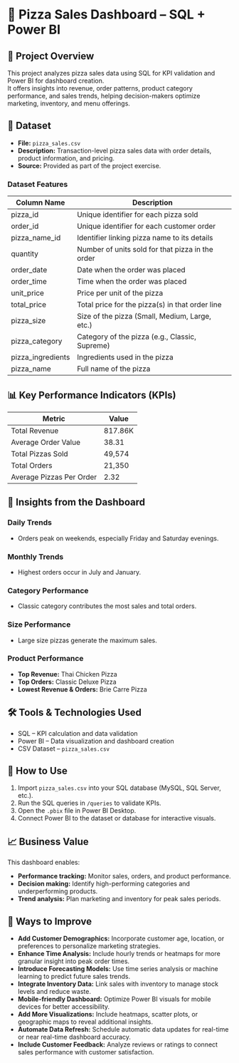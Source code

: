 # 🍕 Pizza Sales Dashboard – SQL + Power BI

## 📌 Project Overview

This project analyzes pizza sales data using SQL for KPI validation and Power BI for dashboard creation.  
It offers insights into revenue, order patterns, product category performance, and sales trends, helping decision-makers optimize marketing, inventory, and menu offerings.

## 📂 Dataset

- **File:** `pizza_sales.csv`  
- **Description:** Transaction-level pizza sales data with order details, product information, and pricing.  
- **Source:** Provided as part of the project exercise.

### Dataset Features

| Column Name       | Description                                      |
|-------------------|------------------------------------------------|
| pizza_id          | Unique identifier for each pizza sold           |
| order_id          | Unique identifier for each customer order       |
| pizza_name_id     | Identifier linking pizza name to its details    |
| quantity          | Number of units sold for that pizza in the order|
| order_date        | Date when the order was placed                   |
| order_time        | Time when the order was placed                   |
| unit_price        | Price per unit of the pizza                       |
| total_price       | Total price for the pizza(s) in that order line |
| pizza_size        | Size of the pizza (Small, Medium, Large, etc.)  |
| pizza_category    | Category of the pizza (e.g., Classic, Supreme)  |
| pizza_ingredients | Ingredients used in the pizza                     |
| pizza_name        | Full name of the pizza                            |

## 📊 Key Performance Indicators (KPIs)

| Metric                 | Value   |
|------------------------|---------|
| Total Revenue          | 817.86K |
| Average Order Value    | 38.31   |
| Total Pizzas Sold      | 49,574  |
| Total Orders           | 21,350  |
| Average Pizzas Per Order | 2.32  |

## 📅 Insights from the Dashboard

### Daily Trends
- Orders peak on weekends, especially Friday and Saturday evenings.

### Monthly Trends
- Highest orders occur in July and January.

### Category Performance
- Classic category contributes the most sales and total orders.

### Size Performance
- Large size pizzas generate the maximum sales.

### Product Performance
- **Top Revenue:** Thai Chicken Pizza  
- **Top Orders:** Classic Deluxe Pizza  
- **Lowest Revenue & Orders:** Brie Carre Pizza  

## 🛠 Tools & Technologies Used

- SQL – KPI calculation and data validation  
- Power BI – Data visualization and dashboard creation  
- CSV Dataset – `pizza_sales.csv`  

## 🚀 How to Use

1. Import `pizza_sales.csv` into your SQL database (MySQL, SQL Server, etc.).  
2. Run the SQL queries in `/queries` to validate KPIs.  
3. Open the `.pbix` file in Power BI Desktop.  
4. Connect Power BI to the dataset or database for interactive visuals.

## 📈 Business Value

This dashboard enables:  
- **Performance tracking:** Monitor sales, orders, and product performance.  
- **Decision making:** Identify high-performing categories and underperforming products.  
- **Trend analysis:** Plan marketing and inventory for peak sales periods.

## 🔧 Ways to Improve

- **Add Customer Demographics:** Incorporate customer age, location, or preferences to personalize marketing strategies.  
- **Enhance Time Analysis:** Include hourly trends or heatmaps for more granular insight into peak order times.  
- **Introduce Forecasting Models:** Use time series analysis or machine learning to predict future sales trends.  
- **Integrate Inventory Data:** Link sales with inventory to manage stock levels and reduce waste.  
- **Mobile-friendly Dashboard:** Optimize Power BI visuals for mobile devices for better accessibility.  
- **Add More Visualizations:** Include heatmaps, scatter plots, or geographic maps to reveal additional insights.  
- **Automate Data Refresh:** Schedule automatic data updates for real-time or near real-time dashboard accuracy.  
- **Include Customer Feedback:** Analyze reviews or ratings to connect sales performance with customer satisfaction.



